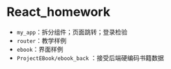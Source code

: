 # React_homework

* `my_app`：拆分组件；页面跳转；登录检验
* `router`：教学样例
* `ebook`：界面样例
* `ProjectEBook/ebook_back` ：接受后端硬编码书籍数据